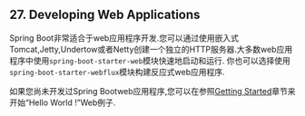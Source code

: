 ## 27. Developing Web Applications
Spring Boot非常适合于web应用程序开发.您可以通过使用嵌入式Tomcat,Jetty,Undertow或者Netty创建一个独立的HTTP服务器.大多数web应用程序中使用`spring-boot-starter-web`模块快速地启动和运行.
你也可以选择使用`spring-boot-starter-webflux`模块构建反应式web应用程序.

如果您尚未开发过Spring Bootweb应用程序,您可以在参照[Getting Started](../../II.Getting%20Started/11.Developing%20Your%20First%20Spring%20Boot%20Application.md)章节来开始“Hello World !”Web例子.